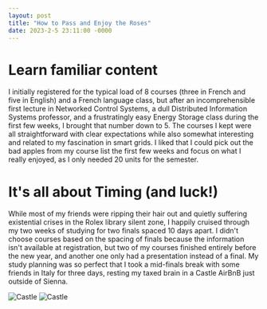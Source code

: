 ```yaml
---
layout: post
title: "How to Pass and Enjoy the Roses"
date: 2023-2-5 23:11:00 -0000
---
```


# Learn familiar content
I initially registered for the typical load of 8 courses (three in French and five in English) and a French language class, but after an incomprehensible first lecture in Networked Control Systems, a dull Distributed Information Systems professor, and a frustratingly easy Energy Storage class during the first few weeks, I brought that number down to 5. The courses I kept were all straightforward with clear expectations while also somewhat interesting and related to my fascination in smart grids. I liked that I could pick out the bad apples from my course list the first few weeks and focus on what I really enjoyed, as I only needed 20 units for the semester.

# It's all about Timing (and luck!)
While most of my friends were ripping their hair out and quietly suffering existential crises in the Rolex library silent zone, I happily cruised through my two weeks of studying for two finals spaced 10 days apart. I didn't choose courses based on the spacing of finals because the information isn't available at registration, but two of my courses finished entirely before the new year, and another one only had a presentation instead of a final. My study planning was so perfect that I took a mid-finals break with some friends in Italy for three days, resting my taxed brain in a Castle AirBnB just outside of Sienna.

![Castle](/assets/castle1.jpeg)
![Castle](/assets/castle2.jpeg)
